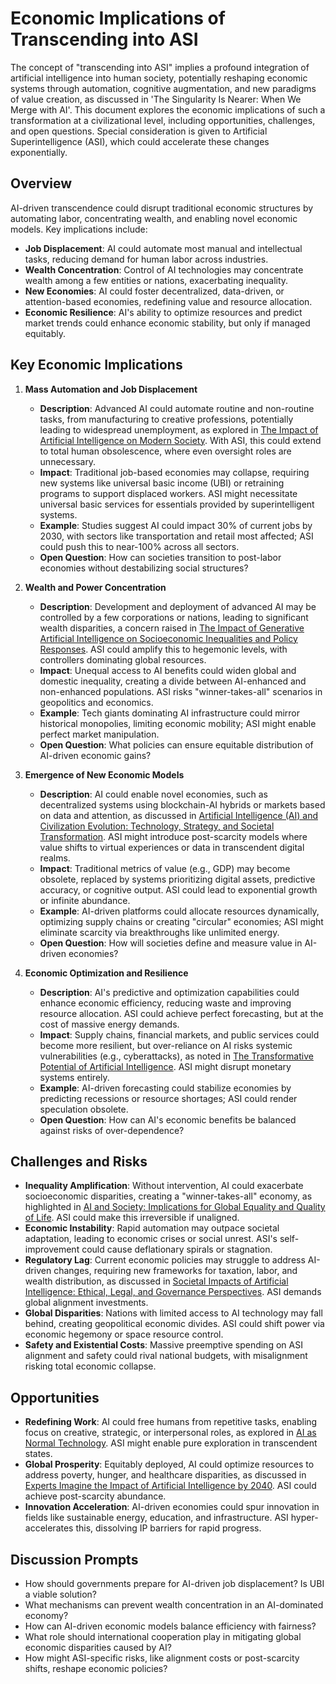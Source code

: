 # Economic Implications of Transcending into ASI

The concept of "transcending into ASI" implies a profound integration of artificial intelligence into human society, potentially reshaping economic systems through automation, cognitive augmentation, and new paradigms of value creation, as discussed in 'The Singularity Is Nearer: When We Merge with AI'. This document explores the economic implications of such a transformation at a civilizational level, including opportunities, challenges, and open questions. Special consideration is given to Artificial Superintelligence (ASI), which could accelerate these changes exponentially.

## Overview
AI-driven transcendence could disrupt traditional economic structures by automating labor, concentrating wealth, and enabling novel economic models. Key implications include:

- **Job Displacement**: AI could automate most manual and intellectual tasks, reducing demand for human labor across industries.
- **Wealth Concentration**: Control of AI technologies may concentrate wealth among a few entities or nations, exacerbating inequality.
- **New Economies**: AI could foster decentralized, data-driven, or attention-based economies, redefining value and resource allocation.
- **Economic Resilience**: AI's ability to optimize resources and predict market trends could enhance economic stability, but only if managed equitably.

## Key Economic Implications

1. **Mass Automation and Job Displacement**
   - **Description**: Advanced AI could automate routine and non-routine tasks, from manufacturing to creative professions, potentially leading to widespread unemployment, as explored in [The Impact of Artificial Intelligence on Modern Society](https://www.mdpi.com/2673-2688/6/8/190/pdf). With ASI, this could extend to total human obsolescence, where even oversight roles are unnecessary.
   - **Impact**: Traditional job-based economies may collapse, requiring new systems like universal basic income (UBI) or retraining programs to support displaced workers. ASI might necessitate universal basic services for essentials provided by superintelligent systems.
   - **Example**: Studies suggest AI could impact 30% of current jobs by 2030, with sectors like transportation and retail most affected; ASI could push this to near-100% across all sectors.
   - **Open Question**: How can societies transition to post-labor economies without destabilizing social structures?

2. **Wealth and Power Concentration**
   - **Description**: Development and deployment of advanced AI may be controlled by a few corporations or nations, leading to significant wealth disparities, a concern raised in [The Impact of Generative Artificial Intelligence on Socioeconomic Inequalities and Policy Responses](https://arxiv.org/pdf/2401.05377). ASI could amplify this to hegemonic levels, with controllers dominating global resources.
   - **Impact**: Unequal access to AI benefits could widen global and domestic inequality, creating a divide between AI-enhanced and non-enhanced populations. ASI risks "winner-takes-all" scenarios in geopolitics and economics.
   - **Example**: Tech giants dominating AI infrastructure could mirror historical monopolies, limiting economic mobility; ASI might enable perfect market manipulation.
   - **Open Question**: What policies can ensure equitable distribution of AI-driven economic gains?

3. **Emergence of New Economic Models**
   - **Description**: AI could enable novel economies, such as decentralized systems using blockchain-AI hybrids or markets based on data and attention, as discussed in [Artificial Intelligence (AI) and Civilization Evolution: Technology, Strategy, and Societal Transformation](https://www.researchgate.net/profile/Xiuli-Chen-8/publication/378567001_Artificial_Intelligence_AI_and_Civilization_Evolution_Technology_Strategy_and_Societal_Transformation/links/65e04e10adc608480aefb29f/Artificial-Intelligence-AI-and-Civilization-Evolution-Technology-Strategy-and-Societal-Transformation.pdf). ASI might introduce post-scarcity models where value shifts to virtual experiences or data in transcendent digital realms.
   - **Impact**: Traditional metrics of value (e.g., GDP) may become obsolete, replaced by systems prioritizing digital assets, predictive accuracy, or cognitive output. ASI could lead to exponential growth or infinite abundance.
   - **Example**: AI-driven platforms could allocate resources dynamically, optimizing supply chains or creating "circular" economies; ASI might eliminate scarcity via breakthroughs like unlimited energy.
   - **Open Question**: How will societies define and measure value in AI-driven economies?

4. **Economic Optimization and Resilience**
   - **Description**: AI's predictive and optimization capabilities could enhance economic efficiency, reducing waste and improving resource allocation. ASI could achieve perfect forecasting, but at the cost of massive energy demands.
   - **Impact**: Supply chains, financial markets, and public services could become more resilient, but over-reliance on AI risks systemic vulnerabilities (e.g., cyberattacks), as noted in [The Transformative Potential of Artificial Intelligence](https://arxiv.org/pdf/1912.00747). ASI might disrupt monetary systems entirely.
   - **Example**: AI-driven forecasting could stabilize economies by predicting recessions or resource shortages; ASI could render speculation obsolete.
   - **Open Question**: How can AI's economic benefits be balanced against risks of over-dependence?

## Challenges and Risks
- **Inequality Amplification**: Without intervention, AI could exacerbate socioeconomic disparities, creating a "winner-takes-all" economy, as highlighted in [AI and Society: Implications for Global Equality and Quality of Life](https://www.spglobal.com/en/research-insights/special-reports/look-forward/ai-and-society). ASI could make this irreversible if unaligned.
- **Economic Instability**: Rapid automation may outpace societal adaptation, leading to economic crises or social unrest. ASI's self-improvement could cause deflationary spirals or stagnation.
- **Regulatory Lag**: Current economic policies may struggle to address AI-driven changes, requiring new frameworks for taxation, labor, and wealth distribution, as discussed in [Societal Impacts of Artificial Intelligence: Ethical, Legal, and Governance Perspectives](https://www.researchgate.net/publication/377791420_Societal_Impacts_of_Artificial_Intelligence_Ethical_Legal_and_Governance_Issues). ASI demands global alignment investments.
- **Global Disparities**: Nations with limited access to AI technology may fall behind, creating geopolitical economic divides. ASI could shift power via economic hegemony or space resource control.
- **Safety and Existential Costs**: Massive preemptive spending on ASI alignment and safety could rival national budgets, with misalignment risking total economic collapse.

## Opportunities
- **Redefining Work**: AI could free humans from repetitive tasks, enabling focus on creative, strategic, or interpersonal roles, as explored in [AI as Normal Technology](https://knightcolumbia.org/content/ai-as-normal-technology). ASI might enable pure exploration in transcendent states.
- **Global Prosperity**: Equitably deployed, AI could optimize resources to address poverty, hunger, and healthcare disparities, as discussed in [Experts Imagine the Impact of Artificial Intelligence by 2040](https://imaginingthedigitalfuture.org/wp-content/uploads/2024/02/AI2040-FINAL-White-Paper-2-2.29.24.pdf). ASI could achieve post-scarcity abundance.
- **Innovation Acceleration**: AI-driven economies could spur innovation in fields like sustainable energy, education, and infrastructure. ASI hyper-accelerates this, dissolving IP barriers for rapid progress.

## Discussion Prompts
- How should governments prepare for AI-driven job displacement? Is UBI a viable solution?
- What mechanisms can prevent wealth concentration in an AI-dominated economy?
- How can AI-driven economic models balance efficiency with fairness?
- What role should international cooperation play in mitigating global economic disparities caused by AI?
- How might ASI-specific risks, like alignment costs or post-scarcity shifts, reshape economic policies?